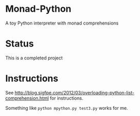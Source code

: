 Monad-Python
============
A toy Python interpreter with monad comprehensions

Status
======
This is a completed project

Instructions
============
See http://blog.sigfpe.com/2012/03/overloading-python-list-comprehension.html for instructions.

Something like `python mpython.py test3.py` works for me.
